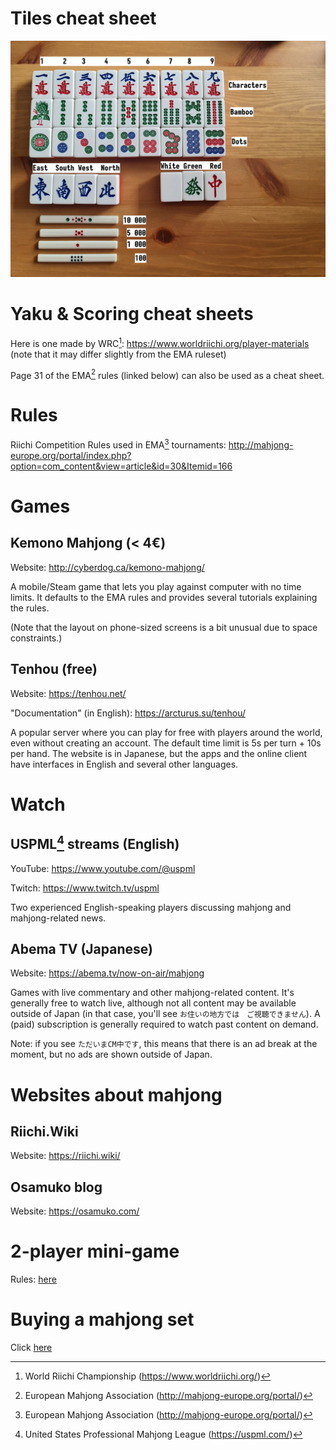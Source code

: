 # Tiles cheat sheet

![tiles](./tiles.jpg)

# Yaku & Scoring cheat sheets

Here is one made by WRC[^3]: https://www.worldriichi.org/player-materials (note that it may differ slightly from the EMA ruleset)

Page 31 of the EMA[^1] rules (linked below) can also be used as a cheat sheet.

# Rules

Riichi Competition Rules used in EMA[^1] tournaments: http://mahjong-europe.org/portal/index.php?option=com_content&view=article&id=30&Itemid=166

# Games

## Kemono Mahjong (< 4€)

Website: http://cyberdog.ca/kemono-mahjong/

A mobile/Steam game that lets you play against computer with no time limits. It defaults to the EMA rules and provides several tutorials explaining the rules.

(Note that the layout on phone-sized screens is a bit unusual due to space constraints.)

## Tenhou (free)

Website: https://tenhou.net/

"Documentation" (in English): https://arcturus.su/tenhou/

A popular server where you can play for free with players around the world, even without creating an account. The default time limit is 5s per turn + 10s per hand. The website is in Japanese, but the apps and the online client have interfaces in English and several other languages.

# Watch

## USPML[^2] streams (English)

YouTube: https://www.youtube.com/@uspml

Twitch: https://www.twitch.tv/uspml

Two experienced English-speaking players discussing mahjong and mahjong-related news.

## Abema TV (Japanese)

Website: https://abema.tv/now-on-air/mahjong

Games with live commentary and other mahjong-related content. It's generally free to watch live, although not all content may be available outside of Japan (in that case, you'll see `お住いの地方では　ご視聴できません`). A (paid) subscription is generally required to watch past content on demand.

Note: if you see `ただいまCM中です`, this means that there is an ad break at the moment, but no ads are shown outside of Japan.

# Websites about mahjong

## Riichi.Wiki

Website: https://riichi.wiki/

## Osamuko blog

Website: https://osamuko.com/

# 2-player mini-game

Rules: [here](./one_suit_mahjong.md)

[^1]: European Mahjong Association (http://mahjong-europe.org/portal/)
[^2]: United States Professional Mahjong League (https://uspml.com/)
[^3]: World Riichi Championship (https://www.worldriichi.org/)

# Buying a mahjong set

Click [here](./buying_a_set_and_a_mat.md)
